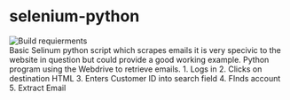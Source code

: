 # selenium-python
![Build requierments](https://img.shields.io/badge/Libraries-python%203-brightgreen)</br>
Basic Selinum python script which scrapes emails it is very specivic to the website in question but could provide a good working example.
Python program using the Webdrive to retrieve emails. 1. Logs in 2. Clicks on destination HTML 3. Enters Customer ID into search field 4. FInds account 5. Extract Email
